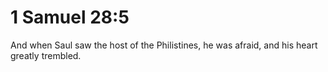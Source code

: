 # 1 Samuel 28:5

And when Saul saw the host of the Philistines, he was afraid, and his heart greatly trembled.